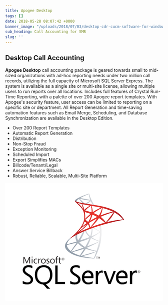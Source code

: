 ```yaml
---
title: Apogee Desktop
tags: []
date: 2018-05-28 08:07:42 +0000
banner_image: "/uploads/2018/07/03/desktop-cdr-cucm-software-for-windows.jpg"
sub_heading: Call Accounting for SMB
slug: ''
---
```

## Desktop Call Accounting

**Apogee Desktop** call accounting package is geared towards small to mid-sized organizations with ad-hoc reporting needs under two million call records, utilizing the full capacity of Microsoft SQL Server Express. The system is available as a single site or multi-site license, allowing multiple users to run reports over all locations. Includes full features of Crystal Run-Time Reporting, with a palette of over 200 Apogee report templates. With Apogee's security feature, user access can be limited to reporting on a specific site or department. All Report Generation and time-saving automation features such as Email Merge, Scheduling, and Database Synchronization are available in the Desktop Edition.

* Over 200 Report Templates
* Automatic Report Generation
* Distribution
* Non-Stop Fraud
* Exception Monitoring
* Scheduled Import
* Export Simplifies MACs
* Billcode/Tenant/Legal
* Answer Service Billback
* Robust, Reliable, Scalable, Multi-Site Platform

![](/uploads/2018/05/28/Microsoft-SQL-Server.png)
